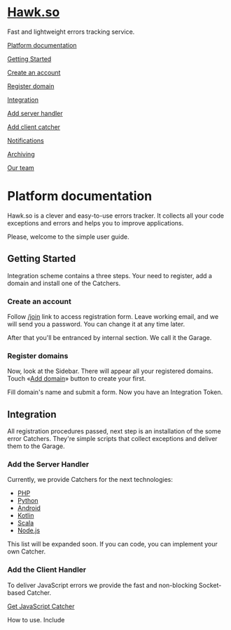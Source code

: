 # [Hawk.so](https://hawk.so)

Fast and lightweight errors tracking service.

[Platform documentation](#platform-documentation) 

[Getting Started](#getting-started) 

[Create an account](#create-account) 

[Register domain](#register-domain) 

[Integration](#integration) 

[Add server handler](#add-server-handler) 

[Add client catcher](#add-client-catcher) 

[Notifications](#notifications) 

[Archiving](#archiving) 

[Our team](#our-team)

<a name="platform-documentation"></a>Platform documentation
======================

Hawk.so is a clever and easy-to-use errors tracker. It collects all your code exceptions and errors and helps you to improve applications.

Please, welcome to the simple user guide.

<a name="getting-started"></a>Getting Started
---------------

Integration scheme contains a three steps. Your need to register, add a domain and install one of the Catchers.

### <a name="create-account"></a>Create an account

Follow [/join](https://hawk.so/join) link to access registration form. Leave working email, and we will send you a password. You can change it at any time later.

After that you'll be entranced by internal section. We call it the Garage.

### <a name="register-domain"></a>Register domains

Now, look at the Sidebar. There will appear all your registered domains. Touch «[Add domain](https://hawk.so/websites/create)» button to create your first.

Fill domain's name and submit a form. Now you have an Integration Token.

<a name="integration"></a>Integration
-----------

All registration procedures passed, next step is an installation of the some error Catchers. They're simple scripts that collect exceptions and deliver them to the Garage.

### <a name="add-server-handler"></a>Add the Server Handler

Currently, we provide Catchers for the next technologies:

*   [PHP](https://github.com/codex-team/hawk.php)
*   [Python](https://github.com/codex-team/hawk.python)
*   [Android](https://github.com/codex-team/hawk.android)
*   [Kotlin](https://github.com/codex-team/hawk.kotlin)
*   [Scala](https://github.com/codex-team/hawk.scala)
*   [Node.js](https://github.com/codex-team/hawk.nodejs)

This list will be expanded soon. If you can code, you can implement your own Catcher.

### <a name="add-client-catcher"></a>Add the Client Handler

To deliver JavaScript errors we provide the fast and non-blocking Socket-based Catcher.

[Get JavaScript Catcher](https://github.com/codex-team/hawk.javascript)

How to use. Include <script> tag loaded from the CDN or local cloned exemplar.

```html 
<script src="hawk.js" async></script>
```

Next, initialize the module with your Integration Token.

```html 
<script>
    hawk.init({token: “INTEGRATION_TOKEN”});
</script>
```

#### Source map support

Hawk supports JS SourceMaps for showing more useful information from your minified bundle. There a few conditions:

1.  Bundle ends with line contains anchor to the source map, like `//# sourceMappingURL=all.min.js.map`. It can be absolute or relative (relatively the bundle) path.
2.  Source map are publicly available by its URL.
3.  On every rebuilding you are updating the revision and pass it with \`init\` method. It can be heximal-hash or simply file's modification timestamp.

```js
hawk.init({token: 'INTEGRATION_TOKEN', revision: 12345654345})
```

### <a name="notifications"></a>Notifications

You can get notifications about catched errors to the Email, Telegram or Slack. For the last two types, we use Webhooks, so you free to use an any webhook bot, for example, our — [@codex_bot](https://github.com/codex-bot/Webhooks/blob/master/README.md).

Note about Webhook's query format. It is a POST-request with the message field contains notification's text.

To setup Notifications, open the [Settings](https://hawk.so/garage/settings) page, find a Project and click on the «Configure Webhooks» button. Then add Webhook endpoints for the Slack or Telegram and press «Save». Don't forget to activate checkboxes for the selected types.

### <a name="archiving"></a>Archiving

Hawk now in a public beta stage. So we allow to collect up to {{ eventsLimit|counter }} events of different types by a Project. You can have a several Projects at one account.

### <a name="our-team"></a>Our team

[CodeX](https://ifmo.su) is a small team of enthusiasts. We love web-development, build social and media services and trying to grow ourselves.

Please, leave a feedback on the our email [team@ifmo.su](mailto:team@ifmo.su?subject=Hawk). We REALLY appreciate this. And thanks for reading.
